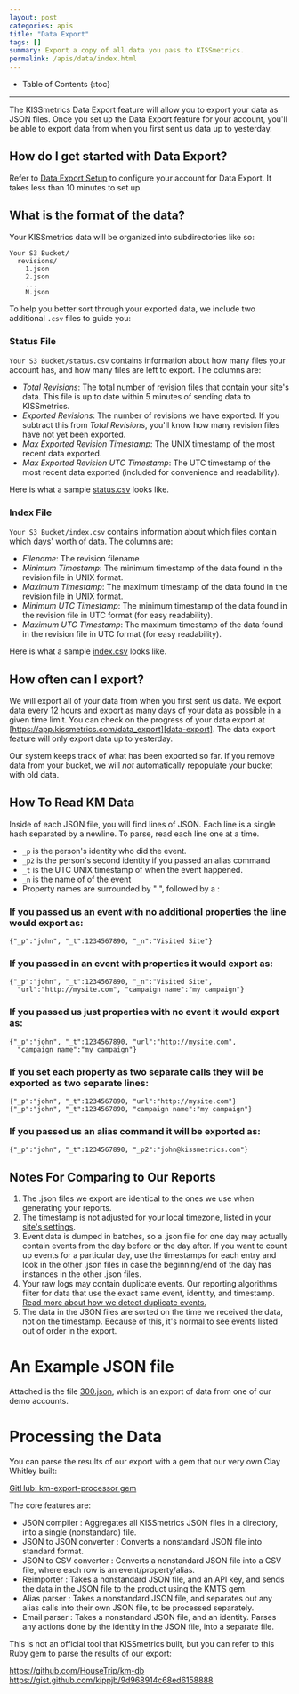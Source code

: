 ```yaml
---
layout: post
categories: apis
title: "Data Export"
tags: []
summary: Export a copy of all data you pass to KISSmetrics.
permalink: /apis/data/index.html
---
```

* Table of Contents
{:toc}
* * *

The KISSmetrics Data Export feature will allow you to export your data as JSON files. Once you set up the Data Export feature for your account, you'll be able to export data from when you first sent us data up to yesterday.

## How do I get started with Data Export?

Refer to [Data Export Setup][setup] to configure your account for Data Export. It takes less than 10 minutes to set up.

## What is the format of the data?

Your KISSmetrics data will be organized into subdirectories like so:

    Your S3 Bucket/
      revisions/
        1.json
        2.json
        ...
        N.json

To help you better sort through your exported data, we include two additional `.csv` files to guide you:

### Status File

`Your S3 Bucket/status.csv` contains information about how many files your account has, and how many files are left to export. The columns are:

* *Total Revisions*: The total number of revision files that contain your site's data. This file is up to date within 5 minutes of sending data to KISSmetrics.
* *Exported Revisions*: The number of revisions we have exported. If you subtract this from *Total Revisions*, you'll know how many revision files have not yet been exported.
* *Max Exported Revision Timestamp*: The UNIX timestamp of the most recent data exported.
* *Max Exported Revision UTC Timestamp*: The UTC timestamp of the most recent data exported (included for convenience and readability).

Here is what a sample [status.csv][sample-status] looks like.

### Index File

`Your S3 Bucket/index.csv` contains information about which files contain which days' worth of data. The columns are:

* *Filename*: The revision filename
* *Minimum Timestamp*: The minimum timestamp of the data found in the revision file in UNIX format.
* *Maximum Timestamp*: The maximum timestamp of the data found in the revision file in UNIX format.
* *Minimum UTC Timestamp*: The minimum timestamp of the data found in the revision file in UTC format (for easy readability).
* *Maximum UTC Timestamp*: The maximum timestamp of the data found in the revision file in UTC format (for easy readability).

Here is what a sample [index.csv][sample-index] looks like.

## How often can I export?

We will export all of your data from when you first sent us data. We export data every 12 hours and export as many days of your data as possible in a given time limit. You can check on the progress of your data export at [https://app.kissmetrics.com/data_export][data-export]. The data export feature will only export data up to yesterday.

Our system keeps track of what has been exported so far. If you remove data from your bucket, we will *not* automatically repopulate your bucket with old data.

## How To Read KM Data

Inside of each JSON file, you will find lines of JSON. Each line is a single hash separated by a newline. To parse, read each line one at a time.

* `_p` is the person's identity who did the event.
* `_p2` is the person's second identity if you passed an alias command
* `_t` is the UTC UNIX timestamp of when the event happened.
* `_n` is the name of of the event
* Property names are surrounded by " ", followed by a :

### If you passed us an event with no additional properties the line would export as:

    {"_p":"john", "_t":1234567890, "_n":"Visited Site"}

### If you passed in an event with properties it would export as:

    {"_p":"john", "_t":1234567890, "_n":"Visited Site",
      "url":"http://mysite.com", "campaign name":"my campaign"}

### If you passed us just properties with no event it would export as:

    {"_p":"john", "_t":1234567890, "url":"http://mysite.com",
      "campaign name":"my campaign"}

### If you set each property as two separate calls they will be exported as two separate lines:

    {"_p":"john", "_t":1234567890, "url":"http://mysite.com"}
    {"_p":"john", "_t":1234567890, "campaign name":"my campaign"}

### If you passed us an alias command it will be exported as:

    {"_p":"john", "_t":1234567890, "_p2":"john@kissmetrics.com"}

## Notes For Comparing to Our Reports

1. The .json files we export are identical to the ones we use when generating your reports.
2. The timestamp is not adjusted for your local timezone, listed in your [site's settings][settings].
3. Event data is dumped in batches, so a .json file for one day may actually contain events from the day before or the day after. If you want to count up events for a particular day, use the timestamps for each entry and look in the other .json files in case the beginning/end of the day has instances in the other .json files.
4. Your raw logs may contain duplicate events. Our reporting algorithms filter for data that use the exact same event, identity, and timestamp. [Read more about how we detect duplicate events.][dupes]
5. The data in the JSON files are sorted on the time we received the data, not on the timestamp. Because of this, it's normal to see events listed out of order in the export.

# An Example JSON file

Attached is the file [300.json][sample-json], which is an export of data from one of our demo accounts.

# Processing the Data

You can parse the results of our export with a gem that our very own Clay Whitley built:

[GitHub: km-export-processor gem][official-km-db-gem]

The core features are:

- JSON compiler : Aggregates all KISSmetrics JSON files in a directory, into a single (nonstandard) file.
- JSON to JSON converter : Converts a nonstandard JSON file into standard format.
- JSON to CSV converter : Converts a nonstandard JSON file into a CSV file, where each row is an event/property/alias.
- Reimporter : Takes a nonstandard JSON file, and an API key, and sends the data in the JSON file to the product using the KMTS gem.
- Alias parser : Takes a nonstandard JSON file, and separates out any alias calls into their own JSON file, to be processed separately.
- Email parser : Takes a nonstandard JSON file, and an identity. Parses any actions done by the identity in the JSON file, into a separate file.

This is not an official tool that KISSmetrics built, but you can refer to this Ruby gem to parse the results of our export:

<https://github.com/HouseTrip/km-db>
<https://gist.github.com/kippjb/9d968914c68ed6158888>


[sample-json]: https://s3.amazonaws.com/kissmetrics-support-files/assets/apis/data/300.json
[sample-status]: https://s3.amazonaws.com/kissmetrics-support-files/assets/apis/data/status.csv
[sample-index]: https://s3.amazonaws.com/kissmetrics-support-files/assets/apis/data/index.csv

[setup]: /apis/data/data-export-setup
[data-export]: https://app.kissmetrics.com/data_export
[dupes]: /troubleshooting/detecting-duplicates
[settings]: https://app.kissmetrics.com/product.edit
[km-db-gem]: https://github.com/HouseTrip/km-db
[official-km-db-gem]: https://gist.github.com/clay-whitley/8309396
